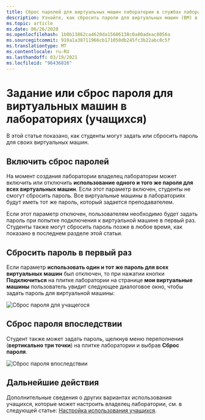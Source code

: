```yaml
---
title: Сброс паролей для виртуальных машин лаборатории в службах лаборатории Azure | Документация Майкрософт
description: Узнайте, как сбросить пароли для виртуальных машин (ВМ) в лабораториях служб лаборатории Azure.
ms.topic: article
ms.date: 06/26/2020
ms.openlocfilehash: 1b0b13862ca4620da15606138c0a80adeac8056a
ms.sourcegitcommit: 910a1a38711966cb171050db245fc3b22abc8c5f
ms.translationtype: MT
ms.contentlocale: ru-RU
ms.lasthandoff: 03/19/2021
ms.locfileid: "96436816"
---
```

# <a name="set-or-reset-password-for-virtual-machines-in-labs-students"></a>Задание или сброс пароля для виртуальных машин в лабораториях (учащихся)
В этой статье показано, как студенты могут задать или сбросить пароль для своих виртуальных машин. 

## <a name="enable-resetting-of-passwords"></a>Включить сброс паролей
На момент создания лаборатории владелец лаборатории может включить или отключить **использование одного и того же пароля для всех виртуальных машин**. Если этот параметр включен, студенты не смогут сбросить пароль. Все виртуальные машины в лабораториях будут иметь тот же пароль, который задается преподавателем. 

Если этот параметр отключен, пользователям необходимо будет задать пароль при попытке подключения к виртуальной машине в первый раз. Студенты также могут сбросить пароль позже в любое время, как показано в последнем разделе этой статьи. 

## <a name="reset-password-for-the-first-time"></a>Сбросить пароль в первый раз
Если параметр **использовать один и тот же пароль для всех виртуальных машин** был отключен, то при нажатии кнопки **Подключиться** на плитке лаборатории на странице **мои виртуальные машины** пользователь увидит следующее диалоговое окно, чтобы задать пароль для виртуальной машины: 

![Сброс пароля для учащегося](./media/how-to-set-virtual-machine-passwords/student-set-password.png)

## <a name="reset-password-later"></a>Сброс пароля впоследствии
Студент также может задать пароль, щелкнув меню переполнения (**вертикально три точки**) на плитке лаборатории и выбрав **Сброс пароля**. 

![Сброс пароля впоследствии](./media/how-to-set-virtual-machine-passwords/student-set-password-2.png)


## <a name="next-steps"></a>Дальнейшие действия
Дополнительные сведения о других вариантах использования учащихся, которые может настроить владелец лаборатории, см. в следующей статье: [Настройка использования учащихся](how-to-configure-student-usage.md).
